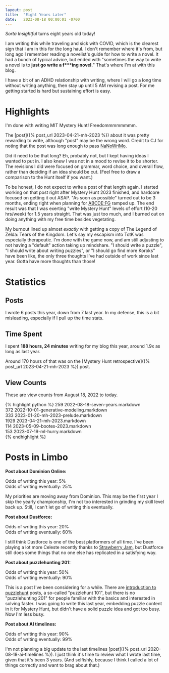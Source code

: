 ```yaml
---
layout: post
title:  "Eight Years Later"
date:   2023-08-18 00:00:01 -0700
---
```


*Sorta Insightful* turns eight years old today!

I am writing this while traveling and sick with COVID, which is the clearest sign that I am in this
for the long haul. I don't remember where it's from, but long ago I remember reading
a novelist's guide for how to write a novel. It had a bunch of typical advice,
but ended with "sometimes the way to write a novel is to **just go write a f\*\*\*ing novel.**"
That's where I'm at with this blog.

I have a bit of an ADHD relationship with writing, where I will go a long
time without writing anything, then stay up until 5 AM revising a post. For me
getting started is hard but sustaining effort is easy.

# Highlights

I'm done with writing MIT Mystery Hunt! Freedommmmmmmm.

The [post]({% post_url 2023-04-21-mh-2023 %}) about it was pretty rewarding
to write, although "post" may be the wrong word. Credit to CJ for noting that the post
was long enough to pass [NaNoWriMo](https://en.wikipedia.org/wiki/National_Novel_Writing_Month).

Did it need to be that long? Eh, probably not, but I kept having ideas I wanted to put in.
I also knew I was not in a mood to revise
it to be shorter. The revisions I did were focused on grammar, word choice,
and overall flow, rather than deciding if an idea should be cut. (Feel free to
draw a comparison to the Hunt itself if you want.)

To be honest, I do not expect to write a post of that length again. I started
working on that post right after Mystery Hunt 2023 finished, and hardcore
focused on getting it out ASAP. "As soon as possible" turned out to be 3 months,
ending right when planning for [ABCDE:FG](https://archives.mitmh2023.com/2023/abcde.puzzlefactory.place/about) ramped up. The end result was that I was
exerting "write Mystery Hunt" levels of effort (10-20 hrs/week) for 1.5 years
straight. That was just too much, and I burned out on doing anything with my
free time besides vegetating.

My burnout lined up almost
*exactly* with getting a copy of The Legend of Zelda: Tears of the Kingdom.
Let's say my escapism into TotK was especially therapeutic. I'm done with the
game now, and am still adjusting to not having a "default" action taking up
mindshare.
"I should write a puzzle", "I should write about writing puzzles", or
"I should go find more Koroks" have been like, the only three thoughts I've had outside
of work since last year. Gotta have more thoughts than those!

# Statistics

## Posts

I wrote 6 posts this year, down from 7 last year. In my defense, this is
a bit misleading, especially if I pull up the time stats.

## Time Spent

I spent **188 hours, 24 minutes** writing for my blog this year, around 1.9x as
long as last year.

Around 170 hours of that was on the [Mystery Hunt retrospective]({% post_url 2023-04-21-mh-2023 %}) post.

## View Counts

These are view counts from August 18, 2022 to today.

{% highlight python %}
259  2022-08-18-seven-years.markdown  
372  2022-10-01-generative-modeling.markdown  
333  2023-01-20-mh-2023-prelude.markdown  
1929 2023-04-21-mh-2023.markdown  
114  2023-05-09-bootes-2023.markdown  
153  2023-07-19-ml-hurry.markdown  
{% endhighlight %}

# Posts in Limbo

**Post about Dominion Online:**

Odds of writing this year: 5%  
Odds of writing eventually: 25%

My priorities are moving away from Dominion. This may be the first year I skip the yearly championship, I'm not too interested in grinding my skill level back up. Still, I can't let go of writing this eventually.

**Post about Dustforce:**

Odds of writing this year: 20%  
Odds of writing eventually: 60%

I still think Dustforce is one of the best platformers of all time. I've been playing a
lot more Celeste recently thanks to [Strawberry Jam](https://gamebanana.com/mods/424541),
but Dustforce still does some things that no one else has replicated in a satisfying way.

**Post about puzzlehunting 201:**

Odds of writing this year: 50%  
Odds of writing eventually: 90%

This is a post I've been considering for a while. There are [introduction to puzzlehunt](https://blog.vero.site/post/puzzlehunts) posts, a so-called "puzzlehunt 101", but there is no
"puzzlehunting 201" for people familiar with the basics and interested in solving faster.
I was going to write this last year,
embedding puzzle content in it for Mystery Hunt, but didn't have a solid puzzle idea
and got too busy. Now I'm less busy.

**Post about AI timelines:**

Odds of writing this year: 90%  
Odds of writing eventually: 99%

I'm not planning a big update to the last timelines [post]({% post_url 2020-08-18-ai-timelines %}). I just think it's time to review what I wrote last time, given that it's been 3 years.
(And selfishly, because I think I called a lot of things correctly and want to
brag about that.)

